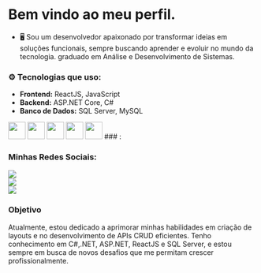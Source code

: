 # Bem vindo ao meu perfil.
- 🖥️ Sou um desenvolvedor apaixonado por transformar ideias em soluções funcionais, sempre buscando aprender e evoluir no mundo da tecnologia. graduado em Análise e Desenvolvimento de Sistemas.

### ⚙️ Tecnologias que uso:
- **Frontend:** ReactJS, JavaScript
- **Backend:** ASP.NET Core, C#
- **Banco de Dados:** SQL Server, MySQL
<div display="inline">
<img heigh="35" width="35" src="https://cdn.jsdelivr.net/gh/devicons/devicon@latest/icons/csharp/csharp-original.svg" />
<img heigh="35" width="35" src="https://cdn.jsdelivr.net/gh/devicons/devicon@latest/icons/dot-net/dot-net-plain-wordmark.svg" />
<img heigh="35" width="35" src="https://cdn.jsdelivr.net/gh/devicons/devicon@latest/icons/javascript/javascript-original.svg" />
<!--<img heigh="35" width="35" src="https://cdn.jsdelivr.net/gh/devicons/devicon@latest/icons/nodejs/nodejs-plain-wordmark.svg" />-->
<img heigh="35" width="35" src="https://cdn.jsdelivr.net/gh/devicons/devicon@latest/icons/react/react-original-wordmark.svg" />
<img heigh="35" width="35" src="https://cdn.jsdelivr.net/gh/devicons/devicon@latest/icons/microsoftsqlserver/microsoftsqlserver-plain-wordmark.svg" />
    ### :

</div>

### Minhas Redes Sociais:
<div display="inline" >
<a href="https://www.linkedin.com/in/rafael-siqueira-381884153/" >
    <img src="https://img.shields.io/badge/LinkedIn-0A66C2.svg?style=for-the-badge&logo=LinkedIn&logoColor=white">  
</a> <br>
<a href="https://www.reddit.com/user/rafukka">
    <img src="https://img.shields.io/badge/Reddit-FF4500.svg?style=for-the-badge&logo=Reddit&logoColor=white">       
</a> <br>
<a href="mailto:rafaelsiqueira.98bm@gmail.com">
    <img src="https://img.shields.io/badge/Gmail-EA4335.svg?style=for-the-badge&logo=Gmail&logoColor=white">      
</a>   
</div>

### Objetivo
Atualmente, estou dedicado a aprimorar minhas habilidades em criação de layouts e no desenvolvimento de APIs CRUD eficientes. Tenho conhecimento em C#,.NET, ASP.NET, ReactJS e SQL Server, e estou sempre em busca de novos desafios que me permitam crescer profissionalmente.

          
          





